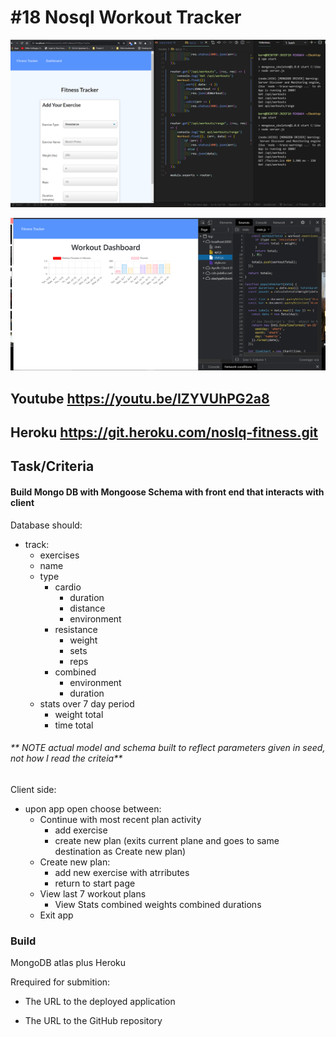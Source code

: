 # #18 Nosql Workout Tracker

![Screenshot1](/public/img/fitness1.png)

![Screenshot1](/public/img/fitness2.png)

## Youtube https://youtu.be/IZYVUhPG2a8

## Heroku https://git.heroku.com/noslq-fitness.git

## Task/Criteria

#### Build Mongo DB with Mongoose Schema with front end that interacts with client
Database should:
  * track:
    * exercises
    *  name
    *  type
        * cardio
          * duration
          * distance
          * environment
        * resistance
          *  weight
          *  sets
          *  reps
        * combined
          * environment
          * duration
    * stats over 7 day period
      * weight total
      * time  total
###### ** NOTE actual model and schema built to reflect parameters given in seed, not how I read the criteia**
Client side:
  * upon app open choose between:
    * Continue with most recent plan activity
      * add exercise
      * create new plan (exits current plane and goes to same destination as Create new plan)
    * Create new plan:
      * add new exercise with atrributes
      * return to start page
    * View last 7 workout plans
      * View Stats
        combined weights
        combined durations
    * Exit app
 
 ### Build

MongoDB atlas plus Heroku

Rrequired for submition:

* The URL to the deployed application

* The URL to the GitHub repository